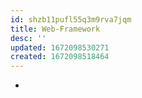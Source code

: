 ```yaml
---
id: shzb11pufl55q3m9rva7jqm
title: Web-Framework
desc: ''
updated: 1672098530271
created: 1672098518464
---
```


- 